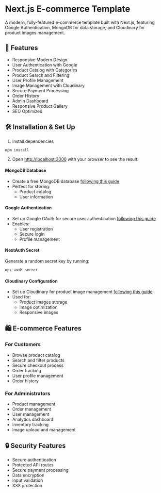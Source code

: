 # Next.js E-commerce Template

A modern, fully-featured e-commerce template built with Next.js, featuring Google Authentication, MongoDB for data storage, and Cloudinary for product images management.

## 🚀 Features
- Responsive Modern Design
- User Authentication with Google
- Product Catalog with Categories
- Product Search and Filtering
- User Profile Management
- Image Management with Cloudinary
- Secure Payment Processing
- Order History
- Admin Dashboard
- Responsive Product Gallery
- SEO Optimized

## 🛠 Installation & Set Up

1. Install dependencies
```bash
npm install
```


2. Open [http://localhost:3000](http://localhost:3000) with your browser to see the result.



#### MongoDB Database
- Create a free MongoDB database [following this guide](https://www.mongodb.com/resources/products/fundamentals/create-database)
- Perfect for storing:
  - Product catalog
  - User information

#### Google Authentication
- Set up Google OAuth for secure user authentication [following this guide](https://developers.google.com/identity/protocols/oauth2)
- Enables:
  - User registration
  - Secure login
  - Profile management

#### NextAuth Secret
Generate a random secret key by running:
```bash
npx auth secret
```

#### Cloudinary Configuration
- Set up Cloudinary for product image management [following this guide](https://cloudinary.com/documentation/cloudinary_credentials_tutorial)
- Used for:
  - Product images storage
  - Image optimization
  - Responsive images

## 🛍️ E-commerce Features

### For Customers
- Browse product catalog
- Search and filter products
- Secure checkout process
- Order tracking
- User profile management
- Order history

### For Administrators
- Product management
- Order management
- User management
- Analytics dashboard
- Inventory tracking
- Image upload and management

## 🔒 Security Features
- Secure authentication
- Protected API routes
- Secure payment processing
- Data encryption
- Input validation
- XSS protection

